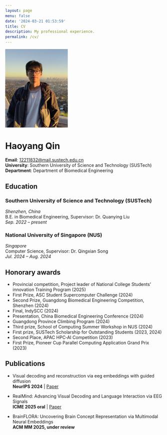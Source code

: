```yaml
---
layout: page
menu: false
date: '2024-03-21 01:53:59'
title: CV
description: My professional experience.
permalink: /cv/
---
```

<img class="img-rounded" src="/assets/img/uploads/profile.jpg" alt="wojiao-yc" width="200">

# Haoyang Qin
**Email**: 12211832@mail.sustech.edu.cn  
**University**: Southern University of Science and Technology (SUSTech)  
**Department**: Department of Biomedical Engineering  

## Education

### Southern University of Science and Technology (SUSTech)
*Shenzhen, China*  
B.E. in Biomedical Engineering, Supervisor: Dr. Quanying Liu  
*Sep. 2022 – present*

### National University of Singapore (NUS)
*Singapore*  
Computer Science, Supervisor: Dr. Qingxian Song  
*Jul. 2024 – Aug. 2024*

## Honorary awards

- Provincial competition, Project leader of National College Students' innovation Training Program (2025)
- First Prize, ASC Student Supercomputer Challenge (2024)
- Second Prize, Guangdong Biomedical Engineering Competition, Shenzhen (2024)
- Final, IndySCC (2024)
- Presentation, China Biomedical Engineering Conference (2024)
- Guangdong Province Climbing Program (2024)
- Third prize, School of Computing Summer Workshop in NUS (2024)
- First prize, SUSTech Scholarship for Outstanding Students (2023, 2024)
- Second Place, APAC HPC‑AI Competition (2023)
- First Prize, Pioneer Cup Parallel Computing Application Grand Prix (2023)

## Publications

- Visual decoding and reconstruction via eeg embeddings with guided diffusion  
  **NeurIPS 2024** | [Paper](https://arxiv.org/abs/2403.07721)

- RealMind: Advancing Visual Decoding and Language Interaction via EEG Signals  
  **ICME 2025 oral** | [Paper](https://arxiv.org/abs/2410.23754)

- BrainFLORA: Uncovering Brain Concept Representation via Multimodal Neural Embeddings  
  **ACM MM 2025, under review**